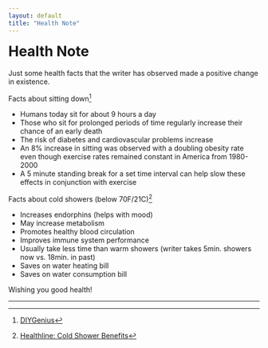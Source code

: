 ```yaml
---
layout: default
title: "Health Note"
---
```


<h1 style="margin-top:1rem">Health Note <i class="fas fa-cookie"></i></h1>

Just some health facts that the writer has observed made a positive change in existence.

Facts about sitting down[^1]

* Humans today sit for about 9 hours a day
* Those who sit for prolonged periods of time regularly increase their chance of an early death
* The risk of diabetes and cardiovascular problems increase
* An 8% increase in sitting was observed with a doubling obesity rate even though exercise rates remained constant in America from 1980-2000
* A 5 minute standing break for a set time interval can help slow these effects in conjunction with exercise

Facts about cold showers (below 70F/21C)[^2]

* Increases endorphins (helps with mood)
* May increase metabolism
* Promotes healthy blood circulation
* Improves immune system performance
* Usually take less time than warm showers (writer takes 5min. showers now vs. 18min. in past)
* Saves on water heating bill
* Saves on water consumption bill

Wishing you good health! <i class="fas fa-cookie"></i>

---

[^1]: [DIYGenius](https://www.diygenius.com/your-desk-job-is-killing-you-the-truth-about-sitting-down-infographic/)
[^2]: [Healthline: Cold Shower Benefits](https://www.healthline.com/health/cold-shower-benefits#takeaway)
